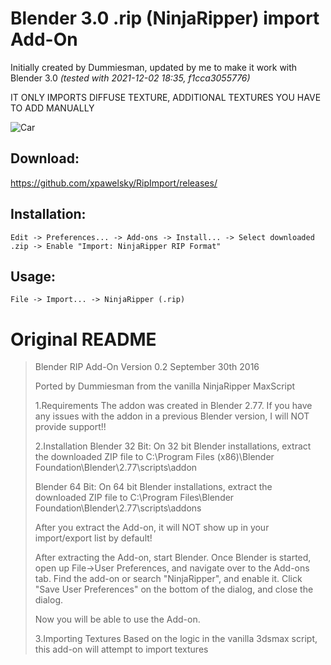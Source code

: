 # Blender 3.0 .rip (NinjaRipper) import Add-On

Initially created by Dummiesman, updated by me to make it work with Blender 3.0 *(tested with 2021-12-02 18:35, f1cca3055776)*

IT ONLY IMPORTS DIFFUSE TEXTURE, ADDITIONAL TEXTURES YOU HAVE TO ADD MANUALLY

![Car](https://i.imgur.com/awlGf0X.png)

## Download:
https://github.com/xpawelsky/RipImport/releases/

## Installation:
```
Edit -> Preferences... -> Add-ons -> Install... -> Select downloaded .zip -> Enable "Import: NinjaRipper RIP Format"
```

## Usage:
```
File -> Import... -> NinjaRipper (.rip)
```




# Original README
> Blender RIP Add-On
> Version 0.2
> September 30th 2016
>
> Ported by Dummiesman from the vanilla NinjaRipper MaxScript
>
> 1.Requirements
>  The addon was created in Blender 2.77. If you have any issues with the addon in a previous Blender version, I will NOT provide support!!
>
> 2.Installation
>  Blender 32 Bit:
>    On 32 bit Blender installations, extract the downloaded ZIP file to
>    C:\Program Files (x86)\Blender Foundation\Blender\2.77\scripts\addon
>
>  Blender 64 Bit:
>    On 64 bit Blender installations, extract the downloaded ZIP file to
>    C:\Program Files\Blender Foundation\Blender\2.77\scripts\addons
>
>  After you extract the Add-on, it will NOT show up in your import/export list by default!
>
>  After extracting the Add-on, start Blender. Once Blender is started, open up File->User Preferences, and navigate over to the Add-ons tab. Find the add-on or search "NinjaRipper", and enable it. Click "Save User Preferences" on the bottom of the dialog, and close the dialog.
>
>  Now you will be able to use the Add-on.
>
> 3.Importing
>  Textures
>    Based on the logic in the vanilla 3dsmax script, this add-on will attempt to import textures

